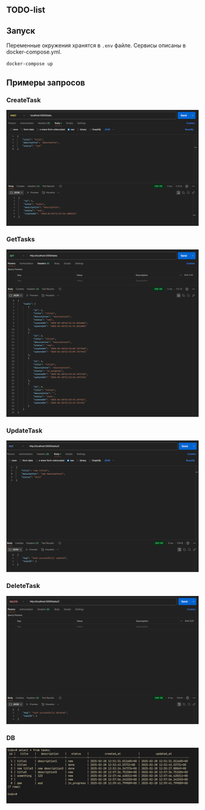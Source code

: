 ## TODO-list

## Запуск

Переменные окружения хранятся в `.env` файле. Сервисы описаны в docker-compose.yml.

```
docker-compose up
```

## Примеры запросов

### CreateTask

![](images/CreateTask.png)

### GetTasks

![](images/GetTasks.png)

### UpdateTask

![](images/UpdateTask.png)

### DeleteTask

![](images/DeleteTask.png)

### DB

![](images/db.png)
